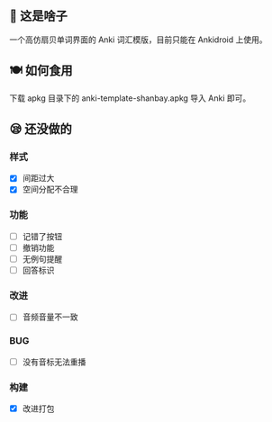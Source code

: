 ## 📃 这是啥子
一个高仿扇贝单词界面的 Anki 词汇模版，目前只能在 Ankidroid 上使用。

## 🍽 如何食用
下载 apkg 目录下的 anki-template-shanbay.apkg 导入 Anki 即可。

## 😪 还没做的
### 样式
- [x] 间距过大
- [x] 空间分配不合理
### 功能
- [ ] 记错了按钮
- [ ] 撤销功能
- [ ] 无例句提醒
- [ ] 回答标识
### 改进
- [ ] 音频音量不一致
### BUG
- [ ] 没有音标无法重播
### 构建
- [x] 改进打包
